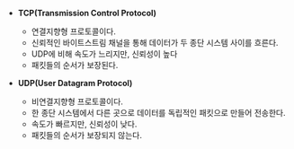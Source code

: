 * **TCP(Transmission Control Protocol)**
  * 연결지향형 프로토콜이다.
  * 신뢰적인 바이트스트림 채널을 통해 데이터가 두 종단 시스템 사이를 흐른다.
  * UDP에 비해 속도가 느리지만, 신뢰성이 높다
  * 패킷들의 순서가 보장된다. 

* **UDP(User Datagram Protocol)**
  * 비연결지향형 프로토콜이다.
  * 한 종단 시스템에서 다른 곳으로 데이터를 독립적인 패킷으로 만들어 전송한다.
  * 속도가 빠르지만, 신뢰성이 낮다.
  * 패킷들의 순서가 보장되지 않는다.

